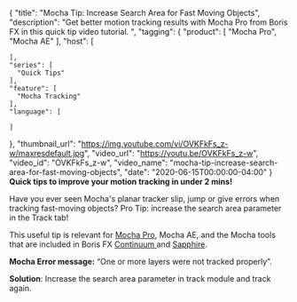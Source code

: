 {
  "title": "Mocha Tip: Increase Search Area for Fast Moving Objects",
  "description": "Get better motion tracking results with Mocha Pro from Boris FX in this quick tip video tutorial. ",
  "tagging": {
    "product": [
      "Mocha Pro",
      "Mocha AE"
    ],
    "host": [

    ],
    "series": [
      "Quick Tips"
    ],
    "feature": [
      "Mocha Tracking"
    ],
    "language": [

    ]
  },
  "thumbnail_url": "https://img.youtube.com/vi/OVKFkFs_z-w/maxresdefault.jpg",
  "video_url": "https://youtu.be/OVKFkFs_z-w",
  "video_id": "OVKFkFs_z-w",
  "video_name": "mocha-tip-increase-search-area-for-fast-moving-objects",
  "date": "2020-06-15T00:00:00-04:00"
}
**Quick tips to improve your motion tracking in under 2 mins!** 

Have you ever seen Mocha's planar tracker slip, jump or give errors when tracking fast-moving objects? Pro Tip: increase the search area parameter in the Track tab!  

This useful tip is relevant for [Mocha Pro](https://borisfx.com/products/mocha-pro/), Mocha AE, and the Mocha tools that are included in Boris FX [Continuum ](https://borisfx.com/products/continuum/)and [Sapphire](https://borisfx.com/products/sapphire/). 

**Mocha Error message:** “One or more layers were not tracked properly”.

**Solution**: Increase the search area parameter in track module and track again.
